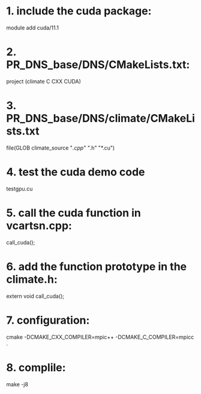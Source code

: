 # 1. include the cuda package:
  module add cuda/11.1

# 2. PR_DNS_base/DNS/CMakeLists.txt:
  project (climate C CXX CUDA)

# 3. PR_DNS_base/DNS/climate/CMakeLists.txt
  file(GLOB climate_source "*.cpp" "*.h" "*.cu")

# 4. test the cuda demo code
  testgpu.cu

# 5. call the cuda function in vcartsn.cpp:
  call_cuda();

# 6. add the function prototype in the climate.h:
  extern void call_cuda();

# 7. configuration:
  cmake  -DCMAKE_CXX_COMPILER=mpic++ -DCMAKE_C_COMPILER=mpicc .

# 8. complile:
  make -j8
